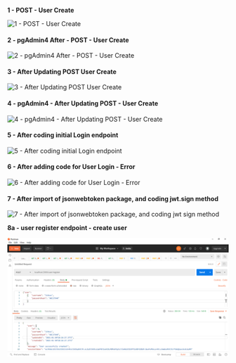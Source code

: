 **1 - POST - User Create**

![1 - POST - User Create](https://user-images.githubusercontent.com/43973512/105906374-99fa3200-5ff1-11eb-9dae-d6621fea39ee.png)

#### 2 - pgAdmin4 After - POST - User Create

![2 - pgAdmin4 After - POST - User Create](https://user-images.githubusercontent.com/43973512/105907293-d0847c80-5ff2-11eb-9acb-e6e766033770.png)

#### 3 - After Updating POST User Create

![3 - After Updating POST User Create](https://user-images.githubusercontent.com/43973512/105907449-fb6ed080-5ff2-11eb-92ef-e8af4130f1fb.png)

#### 4 - pgAdmin4 - After Updating POST - User Create

![4 - pgAdmin4 - After Updating  POST - User Create](https://user-images.githubusercontent.com/43973512/105907549-13465480-5ff3-11eb-98bf-d38351ffae2c.png)

#### 5 - After coding initial Login endpoint

![5 - After coding initial Login endpoint](https://user-images.githubusercontent.com/43973512/105907590-278a5180-5ff3-11eb-8201-fe15b2e4ef4c.png)

#### 6 - After adding code for User Login - Error

![6 - After adding code for User Login - Error](https://user-images.githubusercontent.com/43973512/105907679-3f61d580-5ff3-11eb-8046-0b4c33baaa75.png)

#### 7 - After import of jsonwebtoken package, and coding jwt.sign method

![7 - After import of jsonwebtoken package, and coding jwt sign method](https://user-images.githubusercontent.com/43973512/105907757-5274a580-5ff3-11eb-9847-ff0349031939.png)

**8a - user register endpoint - create user**

![Create User](./images/8a%20-%20user%20register%20endpoint%20-%20create%20user.png)
